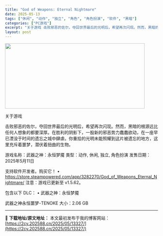 ```yaml
---
title: "God of Weapons: Eternal Nightmare"
date: 2025-05-13
tags: ["休闲", "动作", "独立", "角色", "角色扮演", "软件", "黑暗"]
categories: ["PC游戏"]
excerpt: "关于游戏 击败邪恶的佐尔，夺回世界最后的光明后，希望再次闪现。然而，黑暗的根源远比任何人想象的都要深厚。在胜利的阴影下，一股新的邪恶势力蠢蠢欲动，在一座早已湮没于时间的遗忘之城中肆虐。你重拾的光明未能照耀到这片被遗忘的地方，这里充斥着噩梦，潜伏着扭曲的生物。 游戏名称：武器之神：永恒梦魇 类型：动作&hellip;"
layout: post
---
```


<img class="aligncenter size-full wp-image-13331" src="https://2cy.202588.cn/wp-content/uploads/2025/05/2025051303014959.webp" alt="" width="460" height="215" />

关于游戏

击败邪恶的佐尔，夺回世界最后的光明后，希望再次闪现。然而，黑暗的根源远比任何人想象的都要深厚。在胜利的阴影下，一股新的邪恶势力蠢蠢欲动，在一座早已湮没于时间的遗忘之城中肆虐。你重拾的光明未能照耀到这片被遗忘的地方，这里充斥着噩梦，潜伏着扭曲的生物。

游戏名称：武器之神：永恒梦魇
类型：动作, 休闲, 独立, 角色扮演
发售日期：2025年5月11日

支持软件开发者。购买它！
• https://store.steampowered.com/app/3282270/God_of_Weapons_Eternal_Nightmare/
注意：游戏已更新至 v1.5.62。

包含以下 DLC：
• 武器之神：永恒梦魇

武器之神永恒噩梦-TENOKE
大小：2.06 GB 

---
📖 **下载地址/原文地址：** 本文最初发布于我的博客网站：[https://2cy.202588.cn/2025/05/13327/](https://2cy.202588.cn/2025/05/13327/)
